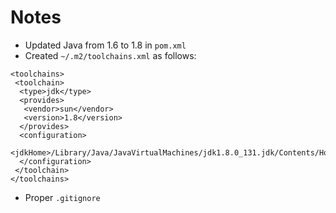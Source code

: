 # Notes

* Updated Java from 1.6 to 1.8 in `pom.xml`
* Created `~/.m2/toolchains.xml` as follows:
```
<toolchains>
 <toolchain>
  <type>jdk</type>
  <provides>
   <vendor>sun</vendor>
   <version>1.8</version>
  </provides>
  <configuration>
   <jdkHome>/Library/Java/JavaVirtualMachines/jdk1.8.0_131.jdk/Contents/Home</jdkHome>
  </configuration>
 </toolchain>
</toolchains>
```
* Proper `.gitignore`
